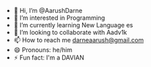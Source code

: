 - 👋 Hi, I’m @AarushDarne
- 👀 I’m interested in Programming
- 🌱 I’m currently learning New Language es
- 💞️ I’m looking to collaborate with Aadv1k
- 📫 How to reach me darneaarush@gmail.com
- 😄 Pronouns: he/him
- ⚡ Fun fact: I'm a DAVIAN

<!---
AarushDarne/AarushDarne is a ✨ special ✨ repository because its `README.md` (this file) appears on your GitHub profile.
You can click the Preview link to take a look at your changes.
--->
